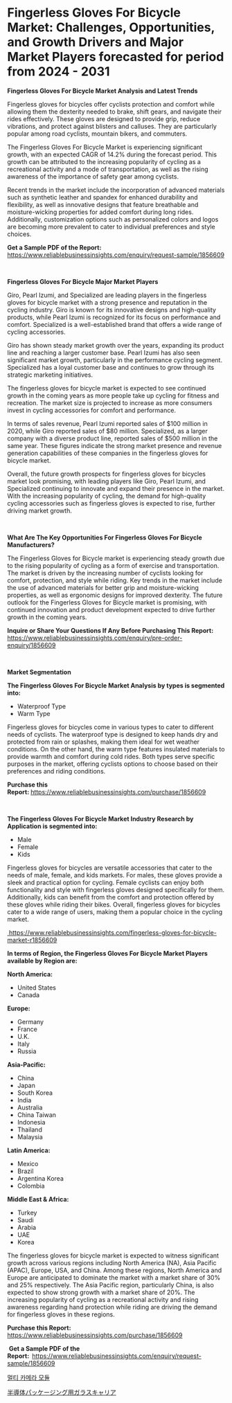 <p><h1>Fingerless Gloves For Bicycle Market: Challenges, Opportunities, and Growth Drivers and Major Market Players forecasted for period from 2024 - 2031</h1></p><p><strong>Fingerless Gloves For Bicycle Market Analysis and Latest Trends</strong></p>
<p><p>Fingerless gloves for bicycles offer cyclists protection and comfort while allowing them the dexterity needed to brake, shift gears, and navigate their rides effectively. These gloves are designed to provide grip, reduce vibrations, and protect against blisters and calluses. They are particularly popular among road cyclists, mountain bikers, and commuters.</p><p>The Fingerless Gloves For Bicycle Market is experiencing significant growth, with an expected CAGR of 14.2% during the forecast period. This growth can be attributed to the increasing popularity of cycling as a recreational activity and a mode of transportation, as well as the rising awareness of the importance of safety gear among cyclists.</p><p>Recent trends in the market include the incorporation of advanced materials such as synthetic leather and spandex for enhanced durability and flexibility, as well as innovative designs that feature breathable and moisture-wicking properties for added comfort during long rides. Additionally, customization options such as personalized colors and logos are becoming more prevalent to cater to individual preferences and style choices.</p></p>
<p><strong>Get a Sample PDF of the Report:&nbsp;</strong> <a href="https://www.reliablebusinessinsights.com/enquiry/request-sample/1856609">https://www.reliablebusinessinsights.com/enquiry/request-sample/1856609</a></p>
<p>&nbsp;</p>
<p><strong>Fingerless Gloves For Bicycle Major Market Players</strong></p>
<p><p>Giro, Pearl Izumi, and Specialized are leading players in the fingerless gloves for bicycle market with a strong presence and reputation in the cycling industry. Giro is known for its innovative designs and high-quality products, while Pearl Izumi is recognized for its focus on performance and comfort. Specialized is a well-established brand that offers a wide range of cycling accessories.</p><p>Giro has shown steady market growth over the years, expanding its product line and reaching a larger customer base. Pearl Izumi has also seen significant market growth, particularly in the performance cycling segment. Specialized has a loyal customer base and continues to grow through its strategic marketing initiatives.</p><p>The fingerless gloves for bicycle market is expected to see continued growth in the coming years as more people take up cycling for fitness and recreation. The market size is projected to increase as more consumers invest in cycling accessories for comfort and performance.</p><p>In terms of sales revenue, Pearl Izumi reported sales of $100 million in 2020, while Giro reported sales of $80 million. Specialized, as a larger company with a diverse product line, reported sales of $500 million in the same year. These figures indicate the strong market presence and revenue generation capabilities of these companies in the fingerless gloves for bicycle market.</p><p>Overall, the future growth prospects for fingerless gloves for bicycles market look promising, with leading players like Giro, Pearl Izumi, and Specialized continuing to innovate and expand their presence in the market. With the increasing popularity of cycling, the demand for high-quality cycling accessories such as fingerless gloves is expected to rise, further driving market growth.</p></p>
<p>&nbsp;</p>
<p><strong>What Are The Key Opportunities For Fingerless Gloves For Bicycle Manufacturers?</strong></p>
<p><p>The Fingerless Gloves for Bicycle market is experiencing steady growth due to the rising popularity of cycling as a form of exercise and transportation. The market is driven by the increasing number of cyclists looking for comfort, protection, and style while riding. Key trends in the market include the use of advanced materials for better grip and moisture-wicking properties, as well as ergonomic designs for improved dexterity. The future outlook for the Fingerless Gloves for Bicycle market is promising, with continued innovation and product development expected to drive further growth in the coming years.</p></p>
<p><strong>Inquire or Share Your Questions If Any Before Purchasing This Report:</strong> <a href="https://www.reliablebusinessinsights.com/enquiry/pre-order-enquiry/1856609">https://www.reliablebusinessinsights.com/enquiry/pre-order-enquiry/1856609</a></p>
<p>&nbsp;</p>
<p><strong>Market Segmentation</strong></p>
<p><strong>The Fingerless Gloves For Bicycle Market Analysis by types is segmented into:</strong></p>
<p><ul><li>Waterproof Type</li><li>Warm Type</li></ul></p>
<p><p>Fingerless gloves for bicycles come in various types to cater to different needs of cyclists. The waterproof type is designed to keep hands dry and protected from rain or splashes, making them ideal for wet weather conditions. On the other hand, the warm type features insulated materials to provide warmth and comfort during cold rides. Both types serve specific purposes in the market, offering cyclists options to choose based on their preferences and riding conditions.</p></p>
<p><strong>Purchase this Report:&nbsp;</strong><a href="https://www.reliablebusinessinsights.com/purchase/1856609">https://www.reliablebusinessinsights.com/purchase/1856609</a></p>
<p>&nbsp;</p>
<p><strong>The Fingerless Gloves For Bicycle Market Industry Research by Application is segmented into:</strong></p>
<p><ul><li>Male</li><li>Female</li><li>Kids</li></ul></p>
<p><p>Fingerless gloves for bicycles are versatile accessories that cater to the needs of male, female, and kids markets. For males, these gloves provide a sleek and practical option for cycling. Female cyclists can enjoy both functionality and style with fingerless gloves designed specifically for them. Additionally, kids can benefit from the comfort and protection offered by these gloves while riding their bikes. Overall, fingerless gloves for bicycles cater to a wide range of users, making them a popular choice in the cycling market.</p></p>
<p><a href="https://www.reliablebusinessinsights.com/fingerless-gloves-for-bicycle-market-r1856609">&nbsp;https://www.reliablebusinessinsights.com/fingerless-gloves-for-bicycle-market-r1856609</a></p>
<p><strong>In terms of Region, the Fingerless Gloves For Bicycle Market Players available by Region are:</strong></p>
<p>
    <p> <strong> North America: </strong>
        <ul>
            <li>United States</li>
            <li>Canada</li>
        </ul>
        </p> 
    <p> <strong> Europe: </strong>
        <ul>
            <li>Germany</li>
            <li>France</li>
            <li>U.K.</li>
            <li>Italy</li>
            <li>Russia</li>
        </ul>
        </p> 
    <p> <strong> Asia-Pacific: </strong>
        <ul>
            <li>China</li>
            <li>Japan</li>
            <li>South Korea</li>
            <li>India</li>
            <li>Australia</li>
            <li>China Taiwan</li>
            <li>Indonesia</li>
            <li>Thailand</li>
            <li>Malaysia</li>
        </ul>
        </p> 
    <p> <strong> Latin America: </strong>
        <ul>
            <li>Mexico</li>
            <li>Brazil</li>
            <li>Argentina Korea</li>
            <li>Colombia</li>
        </ul>
        </p> 
    <p> <strong> Middle East & Africa: </strong>
        <ul>
            <li>Turkey</li>
            <li>Saudi</li>
            <li>Arabia</li>
            <li>UAE</li>
            <li>Korea</li>
        </ul>
    </p>
    </p>
<p><p>The fingerless gloves for bicycle market is expected to witness significant growth across various regions including North America (NA), Asia Pacific (APAC), Europe, USA, and China. Among these regions, North America and Europe are anticipated to dominate the market with a market share of 30% and 25% respectively. The Asia Pacific region, particularly China, is also expected to show strong growth with a market share of 20%. The increasing popularity of cycling as a recreational activity and rising awareness regarding hand protection while riding are driving the demand for fingerless gloves in these regions.</p></p>
<p><strong>Purchase this Report: </strong><a href="https://www.reliablebusinessinsights.com/purchase/1856609">https://www.reliablebusinessinsights.com/purchase/1856609</a></p>
<p>&nbsp;<strong>Get a Sample PDF of the Report:&nbsp;&nbsp;</strong><a href="https://www.reliablebusinessinsights.com/enquiry/request-sample/1856609">https://www.reliablebusinessinsights.com/enquiry/request-sample/1856609</a></p>
<p><strong></strong></p>
<p><p><a href="https://github.com/sammyUltyylrich9067856/Market-Research-Report-List-2/blob/main/3561567122397.md">멀티 카메라 모듈</a></p><p><a href="https://github.com/qwpelcjko9242629/Market-Research-Report-List-2/blob/main/3785598123494.md">半導体パッケージング用ガラスキャリア</a></p></p>